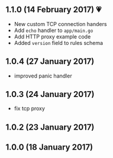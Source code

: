 ## 1.1.0 (14 February 2017) 💗

* New custom TCP connection handers
* Add `echo` handler to `app/main.go`
* Add HTTP proxy example code
* Added `version` field to rules schema

## 1.0.4 (27 January 2017)

* improved panic handler

## 1.0.3 (24 January 2017)

* fix tcp proxy

## 1.0.2 (23 January 2017)

## 1.0.0 (18 January 2017)
